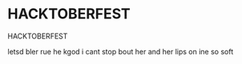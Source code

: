 # HACKTOBERFEST
HACKTOBERFEST
 
 
 letsd bler rue he kgod i cant stop bout her and her lips on ine so soft 
